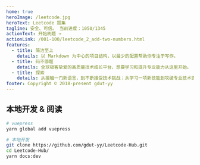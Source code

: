 ```yaml
---
home: true
heroImage: /leetcode.jpg
heroText: Leetcode 题集
tagline: 安全、可信。 当前进度：1050/1345
actionText: 开始刷题 →
actionLink: /001-100/leetcode_2_add-two-numbers.html
features:
  - title: 简洁至上
    details: 以 Markdown 为中心的项目结构，以最少的配置帮助你专注于写作。
  - title: 码不停题
    details: 全球极客挚爱的高质量技术成长平台，想要学习和提升专业能力从这里开始。
  - title: 探索
    details: 从接触一门新语言，到不断接受技术挑战；从学习一项新技能到攻破专业技术面试。
footer: Copyright © 2018-present gdut-yy
---
```


## 本地开发 & 阅读

```sh
# vuepress
yarn global add vuepress

# 本地开发
git clone https://github.com/gdut-yy/Leetcode-Hub.git
cd Leetcode-Hub/
yarn docs:dev
```
